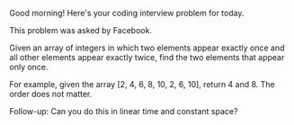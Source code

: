 Good morning! Here's your coding interview problem for today.

This problem was asked by Facebook.

Given an array of integers in which two elements appear 
exactly once and all other elements appear exactly twice, 
find the two elements that appear only once.

For example, given the array [2, 4, 6, 8, 10, 2, 6, 10], 
return 4 and 8. The order does not matter.

Follow-up: Can you do this in linear time and constant space?
